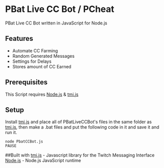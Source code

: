 # PBat Live CC Bot / PCheat

PBat Live CC Bot written in JavaScript for Node.js
## Features
- Automate CC Farming
- Random Generated Messages
- Settings for Delays
- Stores amount of CC Earned

## Prerequisites
This Script requires [Node.js](https://nodejs.org/) &  [tmi.js](https://github.com/tmijs/tmi.js)

## Setup 
Install [tmi.js](https://github.com/tmijs/tmi.js) and place all of PBatLiveCCBot's files in the same folder as [tmi.js](https://github.com/tmijs/tmi.js), then make a .bat files and put the following code in it and save it and run it.
```
node PbatCCBot.js
PAUSE
```

##Built with
[tmi.js](https://github.com/tmijs/tmi.js) - Javascript library for the Twitch Messaging Interface
[Node.js](https://nodejs.org/) - Node.js JavaScript runtime
